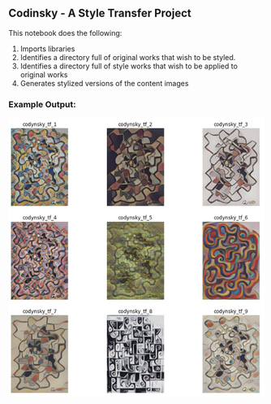 ## Codinsky - A Style Transfer Project

This notebook does the following:

1. Imports libraries
2. Identifies a directory full of original works that wish to be styled. 
3. Identifies a directory full of style works that wish to be applied to original works
4. Generates stylized versions of the content images 


### Example Output:

<img src="image_files/generated_images/gen_matrix.png" alt="drawing" width="600"/>
